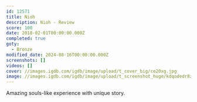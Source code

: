 ```yaml
---
id: 12571
title: Nioh
description: Nioh - Review
score: 100
date: 2018-02-01T00:00:00.000Z
completed: true
goty:
  - Bronze
modified_date: 2024-08-16T00:00:00.000Z
screenshots: []
videos: []
cover: //images.igdb.com/igdb/image/upload/t_cover_big/co20xg.jpg
image: //images.igdb.com/igdb/image/upload/t_screenshot_huge/kdqodedr8zwnweddu63y.jpg
---
```

Amazing souls-like experience with unique story.